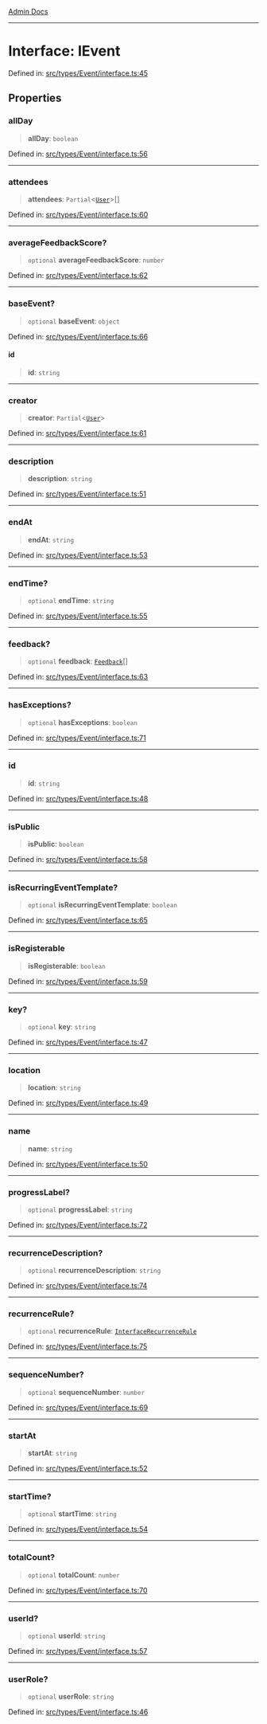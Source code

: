 [Admin Docs](/)

***

# Interface: IEvent

Defined in: [src/types/Event/interface.ts:45](https://github.com/PalisadoesFoundation/talawa-admin/blob/main/src/types/Event/interface.ts#L45)

## Properties

### allDay

> **allDay**: `boolean`

Defined in: [src/types/Event/interface.ts:56](https://github.com/PalisadoesFoundation/talawa-admin/blob/main/src/types/Event/interface.ts#L56)

***

### attendees

> **attendees**: `Partial`\<[`User`](../../type/type-aliases/User.md)\>[]

Defined in: [src/types/Event/interface.ts:60](https://github.com/PalisadoesFoundation/talawa-admin/blob/main/src/types/Event/interface.ts#L60)

***

### averageFeedbackScore?

> `optional` **averageFeedbackScore**: `number`

Defined in: [src/types/Event/interface.ts:62](https://github.com/PalisadoesFoundation/talawa-admin/blob/main/src/types/Event/interface.ts#L62)

***

### baseEvent?

> `optional` **baseEvent**: `object`

Defined in: [src/types/Event/interface.ts:66](https://github.com/PalisadoesFoundation/talawa-admin/blob/main/src/types/Event/interface.ts#L66)

#### id

> **id**: `string`

***

### creator

> **creator**: `Partial`\<[`User`](../../type/type-aliases/User.md)\>

Defined in: [src/types/Event/interface.ts:61](https://github.com/PalisadoesFoundation/talawa-admin/blob/main/src/types/Event/interface.ts#L61)

***

### description

> **description**: `string`

Defined in: [src/types/Event/interface.ts:51](https://github.com/PalisadoesFoundation/talawa-admin/blob/main/src/types/Event/interface.ts#L51)

***

### endAt

> **endAt**: `string`

Defined in: [src/types/Event/interface.ts:53](https://github.com/PalisadoesFoundation/talawa-admin/blob/main/src/types/Event/interface.ts#L53)

***

### endTime?

> `optional` **endTime**: `string`

Defined in: [src/types/Event/interface.ts:55](https://github.com/PalisadoesFoundation/talawa-admin/blob/main/src/types/Event/interface.ts#L55)

***

### feedback?

> `optional` **feedback**: [`Feedback`](../../type/type-aliases/Feedback.md)[]

Defined in: [src/types/Event/interface.ts:63](https://github.com/PalisadoesFoundation/talawa-admin/blob/main/src/types/Event/interface.ts#L63)

***

### hasExceptions?

> `optional` **hasExceptions**: `boolean`

Defined in: [src/types/Event/interface.ts:71](https://github.com/PalisadoesFoundation/talawa-admin/blob/main/src/types/Event/interface.ts#L71)

***

### id

> **id**: `string`

Defined in: [src/types/Event/interface.ts:48](https://github.com/PalisadoesFoundation/talawa-admin/blob/main/src/types/Event/interface.ts#L48)

***

### isPublic

> **isPublic**: `boolean`

Defined in: [src/types/Event/interface.ts:58](https://github.com/PalisadoesFoundation/talawa-admin/blob/main/src/types/Event/interface.ts#L58)

***

### isRecurringEventTemplate?

> `optional` **isRecurringEventTemplate**: `boolean`

Defined in: [src/types/Event/interface.ts:65](https://github.com/PalisadoesFoundation/talawa-admin/blob/main/src/types/Event/interface.ts#L65)

***

### isRegisterable

> **isRegisterable**: `boolean`

Defined in: [src/types/Event/interface.ts:59](https://github.com/PalisadoesFoundation/talawa-admin/blob/main/src/types/Event/interface.ts#L59)

***

### key?

> `optional` **key**: `string`

Defined in: [src/types/Event/interface.ts:47](https://github.com/PalisadoesFoundation/talawa-admin/blob/main/src/types/Event/interface.ts#L47)

***

### location

> **location**: `string`

Defined in: [src/types/Event/interface.ts:49](https://github.com/PalisadoesFoundation/talawa-admin/blob/main/src/types/Event/interface.ts#L49)

***

### name

> **name**: `string`

Defined in: [src/types/Event/interface.ts:50](https://github.com/PalisadoesFoundation/talawa-admin/blob/main/src/types/Event/interface.ts#L50)

***

### progressLabel?

> `optional` **progressLabel**: `string`

Defined in: [src/types/Event/interface.ts:72](https://github.com/PalisadoesFoundation/talawa-admin/blob/main/src/types/Event/interface.ts#L72)

***

### recurrenceDescription?

> `optional` **recurrenceDescription**: `string`

Defined in: [src/types/Event/interface.ts:74](https://github.com/PalisadoesFoundation/talawa-admin/blob/main/src/types/Event/interface.ts#L74)

***

### recurrenceRule?

> `optional` **recurrenceRule**: [`InterfaceRecurrenceRule`](../../../../utils/recurrenceUtils/recurrenceTypes/interfaces/InterfaceRecurrenceRule.md)

Defined in: [src/types/Event/interface.ts:75](https://github.com/PalisadoesFoundation/talawa-admin/blob/main/src/types/Event/interface.ts#L75)

***

### sequenceNumber?

> `optional` **sequenceNumber**: `number`

Defined in: [src/types/Event/interface.ts:69](https://github.com/PalisadoesFoundation/talawa-admin/blob/main/src/types/Event/interface.ts#L69)

***

### startAt

> **startAt**: `string`

Defined in: [src/types/Event/interface.ts:52](https://github.com/PalisadoesFoundation/talawa-admin/blob/main/src/types/Event/interface.ts#L52)

***

### startTime?

> `optional` **startTime**: `string`

Defined in: [src/types/Event/interface.ts:54](https://github.com/PalisadoesFoundation/talawa-admin/blob/main/src/types/Event/interface.ts#L54)

***

### totalCount?

> `optional` **totalCount**: `number`

Defined in: [src/types/Event/interface.ts:70](https://github.com/PalisadoesFoundation/talawa-admin/blob/main/src/types/Event/interface.ts#L70)

***

### userId?

> `optional` **userId**: `string`

Defined in: [src/types/Event/interface.ts:57](https://github.com/PalisadoesFoundation/talawa-admin/blob/main/src/types/Event/interface.ts#L57)

***

### userRole?

> `optional` **userRole**: `string`

Defined in: [src/types/Event/interface.ts:46](https://github.com/PalisadoesFoundation/talawa-admin/blob/main/src/types/Event/interface.ts#L46)
